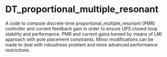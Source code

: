 # DT_proportional_multiple_resonant

A code to compute discrete-time proportional_multiple_resonant (PMR) controller and current feedback gain in order to ensure UPS closed-loop stability and performance. PMR and current gains tunned by means of LMI approach with pole placement constraints. Minor modifications can be made to deal with robustness problem and more advanced performance restrictions.
